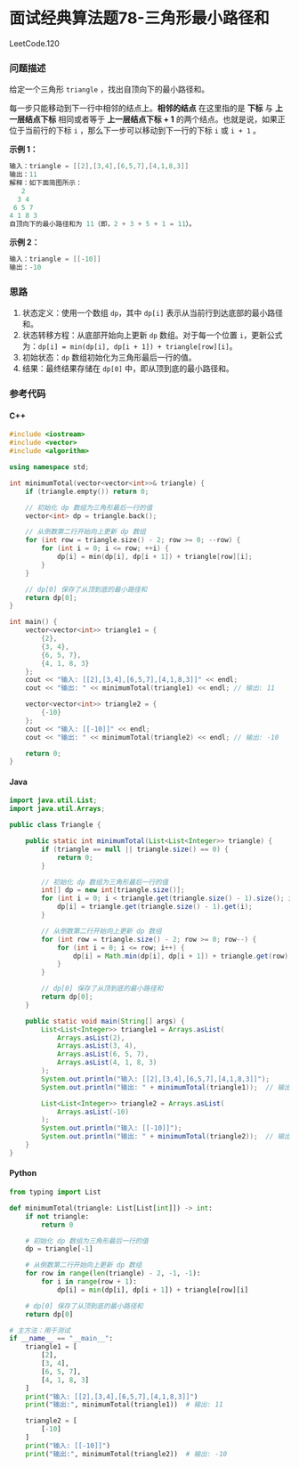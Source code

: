 # 面试经典算法题78-三角形最小路径和

LeetCode.120

### 问题描述

给定一个三角形 `triangle` ，找出自顶向下的最小路径和。

每一步只能移动到下一行中相邻的结点上。**相邻的结点** 在这里指的是 **下标** 与 **上一层结点下标** 相同或者等于 **上一层结点下标 + 1** 的两个结点。也就是说，如果正位于当前行的下标 `i` ，那么下一步可以移动到下一行的下标 `i` 或 `i + 1` 。

**示例 1：**

```c++
输入：triangle = [[2],[3,4],[6,5,7],[4,1,8,3]]
输出：11
解释：如下面简图所示：
   2
  3 4
 6 5 7
4 1 8 3
自顶向下的最小路径和为 11（即，2 + 3 + 5 + 1 = 11）。
```

**示例 2：**

```c
输入：triangle = [[-10]]
输出：-10
```

### 思路

1. 状态定义：使用一个数组 `dp`，其中 `dp[i]` 表示从当前行到达底部的最小路径和。
2. 状态转移方程：从底部开始向上更新 `dp` 数组。对于每一个位置 `i`，更新公式为：`dp[i] = min(dp[i], dp[i + 1]) + triangle[row][i]`。
3. 初始状态：`dp` 数组初始化为三角形最后一行的值。
4. 结果：最终结果存储在 `dp[0]` 中，即从顶到底的最小路径和。

### 参考代码

#### C++

```c++
#include <iostream>
#include <vector>
#include <algorithm>

using namespace std;

int minimumTotal(vector<vector<int>>& triangle) {
    if (triangle.empty()) return 0;

    // 初始化 dp 数组为三角形最后一行的值
    vector<int> dp = triangle.back();

    // 从倒数第二行开始向上更新 dp 数组
    for (int row = triangle.size() - 2; row >= 0; --row) {
        for (int i = 0; i <= row; ++i) {
            dp[i] = min(dp[i], dp[i + 1]) + triangle[row][i];
        }
    }

    // dp[0] 保存了从顶到底的最小路径和
    return dp[0];
}

int main() {
    vector<vector<int>> triangle1 = {
        {2},
        {3, 4},
        {6, 5, 7},
        {4, 1, 8, 3}
    };
    cout << "输入: [[2],[3,4],[6,5,7],[4,1,8,3]]" << endl;
    cout << "输出: " << minimumTotal(triangle1) << endl; // 输出: 11

    vector<vector<int>> triangle2 = {
        {-10}
    };
    cout << "输入: [[-10]]" << endl;
    cout << "输出: " << minimumTotal(triangle2) << endl; // 输出: -10

    return 0;
}
```

#### Java

```java
import java.util.List;
import java.util.Arrays;

public class Triangle {

    public static int minimumTotal(List<List<Integer>> triangle) {
        if (triangle == null || triangle.size() == 0) {
            return 0;
        }

        // 初始化 dp 数组为三角形最后一行的值
        int[] dp = new int[triangle.size()];
        for (int i = 0; i < triangle.get(triangle.size() - 1).size(); i++) {
            dp[i] = triangle.get(triangle.size() - 1).get(i);
        }

        // 从倒数第二行开始向上更新 dp 数组
        for (int row = triangle.size() - 2; row >= 0; row--) {
            for (int i = 0; i <= row; i++) {
                dp[i] = Math.min(dp[i], dp[i + 1]) + triangle.get(row).get(i);
            }
        }

        // dp[0] 保存了从顶到底的最小路径和
        return dp[0];
    }

    public static void main(String[] args) {
        List<List<Integer>> triangle1 = Arrays.asList(
            Arrays.asList(2),
            Arrays.asList(3, 4),
            Arrays.asList(6, 5, 7),
            Arrays.asList(4, 1, 8, 3)
        );
        System.out.println("输入: [[2],[3,4],[6,5,7],[4,1,8,3]]");
        System.out.println("输出: " + minimumTotal(triangle1));  // 输出: 11

        List<List<Integer>> triangle2 = Arrays.asList(
            Arrays.asList(-10)
        );
        System.out.println("输入: [[-10]]");
        System.out.println("输出: " + minimumTotal(triangle2));  // 输出: -10
    }
}
```

#### Python

```python
from typing import List

def minimumTotal(triangle: List[List[int]]) -> int:
    if not triangle:
        return 0

    # 初始化 dp 数组为三角形最后一行的值
    dp = triangle[-1]

    # 从倒数第二行开始向上更新 dp 数组
    for row in range(len(triangle) - 2, -1, -1):
        for i in range(row + 1):
            dp[i] = min(dp[i], dp[i + 1]) + triangle[row][i]

    # dp[0] 保存了从顶到底的最小路径和
    return dp[0]

# 主方法：用于测试
if __name__ == "__main__":
    triangle1 = [
        [2],
        [3, 4],
        [6, 5, 7],
        [4, 1, 8, 3]
    ]
    print("输入: [[2],[3,4],[6,5,7],[4,1,8,3]]")
    print("输出:", minimumTotal(triangle1))  # 输出: 11

    triangle2 = [
        [-10]
    ]
    print("输入: [[-10]]")
    print("输出:", minimumTotal(triangle2))  # 输出: -10
```

